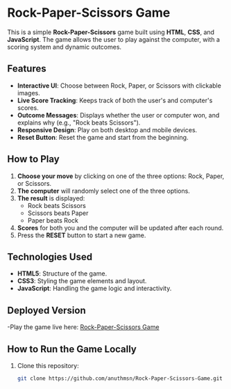 # Rock-Paper-Scissors Game

This is a simple **Rock-Paper-Scissors** game built using **HTML**, **CSS**, and **JavaScript**. The game allows the user to play against the computer, with a scoring system and dynamic outcomes. 

## Features
- **Interactive UI**: Choose between Rock, Paper, or Scissors with clickable images.
- **Live Score Tracking**: Keeps track of both the user's and computer's scores.
- **Outcome Messages**: Displays whether the user or computer won, and explains why (e.g., "Rock beats Scissors").
- **Responsive Design**: Play on both desktop and mobile devices.
- **Reset Button**: Reset the game and start from the beginning.

## How to Play
1. **Choose your move** by clicking on one of the three options: Rock, Paper, or Scissors.
2. **The computer** will randomly select one of the three options.
3. **The result** is displayed:
   - Rock beats Scissors
   - Scissors beats Paper
   - Paper beats Rock
4. **Scores** for both you and the computer will be updated after each round.
5. Press the **RESET** button to start a new game.

## Technologies Used
- **HTML5**: Structure of the game.
- **CSS3**: Styling the game elements and layout.
- **JavaScript**: Handling the game logic and interactivity.

## Deployed Version
-Play the game live here: [Rock-Paper-Scissors Game](https://anuthmsn.github.io/Rock-Paper-Scissors-Game/)

## How to Run the Game Locally
1. Clone this repository:
   ```bash
   git clone https://github.com/anuthmsn/Rock-Paper-Scissors-Game.git
